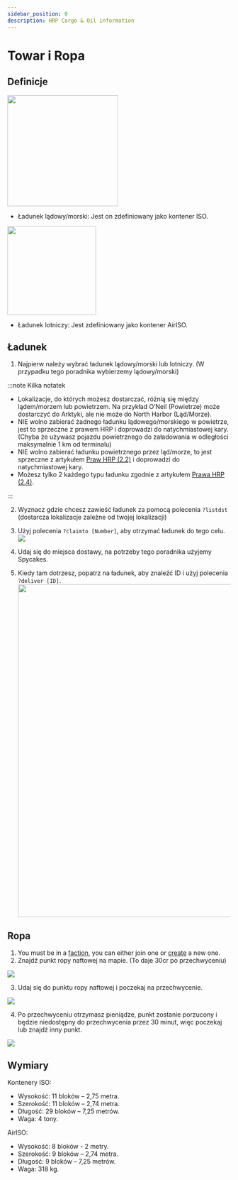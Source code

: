 ```yaml
---
sidebar_position: 0
description: HRP Cargo & Oil information
---
```


# Towar i Ropa

## Definicje

<!-- css for flex -->
  <div class="flex-vcenter">
    <div>
      <img src="/img/hrp/cargooil/HRPISOContainer.png" width="250px"/>
    </div>
<p>

- Ładunek lądowy/morski: Jest on zdefiniowany jako kontener ISO.

</p>
  </div>

<!-- css for flex -->
  <div class="flex-vcenter">
    <div>
      <img src="/img/hrp/cargooil/HRPAirISOContainerpng.png" width="200px"/>
    </div>
<p>

- Ładunek lotniczy: Jest zdefiniowany jako kontener AirISO.

</p>
  </div>

## Ładunek

1. Najpierw należy wybrać ładunek lądowy/morski lub lotniczy. (W przypadku tego poradnika wybierzemy lądowy/morski)

:::note Kilka notatek

- Lokalizacje, do których możesz dostarczać, różnią się między lądem/morzem lub powietrzem. Na przykład O’Neil (Powietrze) może dostarczyć do Arktyki, ale nie może do North Harbor (Ląd/Morze).
- NIE wolno zabierać żadnego ładunku lądowego/morskiego w powietrze, jest to sprzeczne z prawem HRP i doprowadzi do natychmiastowej kary. (Chyba że używasz pojazdu powietrznego do załadowania w odległości maksymalnie 1 km od terminalu)
- NIE wolno zabierać ładunku powietrznego przez ląd/morze, to jest sprzeczne z artykułem [Praw HRP (2.2)](/hrplaws#23-airiso-container-mismanagement) i doprowadzi do natychmiastowej kary.
- Możesz tylko 2 każdego typu ładunku zgodnie z artykułem [Prawa HRP (2.4)](/hrplaws#24-player-container-limit).

:::

2. Wyznacz gdzie chcesz zawieść ładunek za pomocą polecenia `?listdst` (dostarcza lokalizacje zależne od twojej lokalizacji)
3. Użyj polecenia `?claimto [Number]`, aby otrzymać ładunek do tego celu. <img src="/img/hrp/cargooil/HRPClaimTo.png" />

4. Udaj się do miejsca dostawy, na potrzeby tego poradnika użyjemy Spycakes.
5. Kiedy tam dotrzesz, popatrz na ładunek, aby znaleźć ID i użyj polecenia `?deliver [ID]`. <img src="/img/hrp/cargooil/HRPDeliver.png" width="750px" />


## Ropa

1. You must be in a [faction](https://trickys.gg/factions), you can either join one or [create](/stormworks/HRP/factions#create-a-faction) a new one.
2. Znajdź punkt ropy naftowej na mapie. (To daje 30cr po przechwyceniu)

<img src="/img/hrp/cargooil/HRPOilField.png" />

3. Udaj się do punktu ropy naftowej i poczekaj na przechwycenie.

<img src="/img/hrp/cargooil/HRPOilPointcapture1.png" />

4. Po przechwyceniu otrzymasz pieniądze, punkt zostanie porzucony i będzie niedostępny do przechwycenia przez 30 minut, więc poczekaj lub znajdź inny punkt.

<img src="/img/hrp/cargooil/HRPOilPointcapture2.png" />

## Wymiary

Kontenery ISO:
- Wysokość: 11 bloków – 2,75 metra.
- Szerokość: 11 bloków – 2,74 metra.
- Długość: 29 bloków – 7,25 metrów.
- Waga: 4 tony.

AirISO:
- Wysokość: 8 bloków - 2 metry.
- Szerokość: 9 bloków – 2,74 metra.
- Długość: 9 bloków – 7,25 metrów.
- Waga: 318 kg.